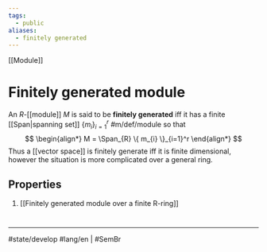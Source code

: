 ```yaml
---
tags:
  - public
aliases:
  - finitely generated
---
```

[[Module]]
# Finitely generated module

An $R$-[[module]] $M$ is said to be **finitely generated** iff it has a finite [[Span|spanning set]] $\{ m_{i} \}_{i=1}^r$ #m/def/module 
so that
$$
\begin{align*}
M = \Span_{R} \{ m_{i} \}_{i=1}^r
\end{align*}
$$
Thus a [[vector space]] is finitely generate iff it is finite dimensional, however the situation is more complicated over a general ring.

## Properties

1. [[Finitely generated module over a finite R-ring]]

#
---
#state/develop  #lang/en | #SemBr
